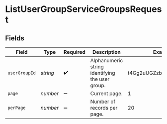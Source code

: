 # ListUserGroupServiceGroupsRequest


## Fields

| Field                                           | Type                                            | Required                                        | Description                                     | Example                                         |
| ----------------------------------------------- | ----------------------------------------------- | ----------------------------------------------- | ----------------------------------------------- | ----------------------------------------------- |
| `userGroupId`                                   | *string*                                        | :heavy_check_mark:                              | Alphanumeric string identifying the user group. | t4Gg2uUGZzb2W9Euo4mo0R                          |
| `page`                                          | *number*                                        | :heavy_minus_sign:                              | Current page.                                   | 1                                               |
| `perPage`                                       | *number*                                        | :heavy_minus_sign:                              | Number of records per page.                     | 20                                              |
